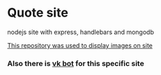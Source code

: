 # Quote site

nodejs site with express, handlebars and mongodb


[This repository was used to display images on site](https://github.com/taras-d/images-grid)

### Also there is [vk bot](https://github.com/RedMaun/quote-bot) for this specific site

